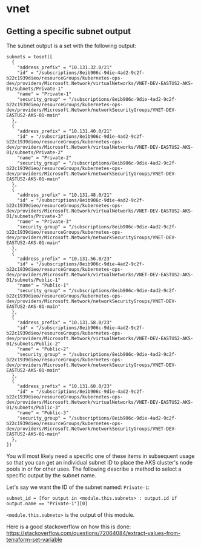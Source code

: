 # vnet

## Getting a specific subnet output

The subnet output is a set with the following output: 

```
subnets = toset([
  {
    "address_prefix" = "10.131.32.0/21"
    "id" = "/subscriptions/8eib906c-9die-4ad2-9c2f-b22c1939dieo/resourceGroups/kubernetes-ops-dev/providers/Microsoft.Network/virtualNetworks/VNET-DEV-EASTUS2-AKS-01/subnets/Private-1"
    "name" = "Private-1"
    "security_group" = "/subscriptions/8eib906c-9die-4ad2-9c2f-b22c1939dieo/resourceGroups/kubernetes-ops-dev/providers/Microsoft.Network/networkSecurityGroups/VNET-DEV-EASTUS2-AKS-01-main"
  },
  {
    "address_prefix" = "10.131.40.0/21"
    "id" = "/subscriptions/8eib906c-9die-4ad2-9c2f-b22c1939dieo/resourceGroups/kubernetes-ops-dev/providers/Microsoft.Network/virtualNetworks/VNET-DEV-EASTUS2-AKS-01/subnets/Private-2"
    "name" = "Private-2"
    "security_group" = "/subscriptions/8eib906c-9die-4ad2-9c2f-b22c1939dieo/resourceGroups/kubernetes-ops-dev/providers/Microsoft.Network/networkSecurityGroups/VNET-DEV-EASTUS2-AKS-01-main"
  },
  {
    "address_prefix" = "10.131.48.0/21"
    "id" = "/subscriptions/8eib906c-9die-4ad2-9c2f-b22c1939dieo/resourceGroups/kubernetes-ops-dev/providers/Microsoft.Network/virtualNetworks/VNET-DEV-EASTUS2-AKS-01/subnets/Private-3"
    "name" = "Private-3"
    "security_group" = "/subscriptions/8eib906c-9die-4ad2-9c2f-b22c1939dieo/resourceGroups/kubernetes-ops-dev/providers/Microsoft.Network/networkSecurityGroups/VNET-DEV-EASTUS2-AKS-01-main"
  },
  {
    "address_prefix" = "10.131.56.0/23"
    "id" = "/subscriptions/8eib906c-9die-4ad2-9c2f-b22c1939dieo/resourceGroups/kubernetes-ops-dev/providers/Microsoft.Network/virtualNetworks/VNET-DEV-EASTUS2-AKS-01/subnets/Public-1"
    "name" = "Public-1"
    "security_group" = "/subscriptions/8eib906c-9die-4ad2-9c2f-b22c1939dieo/resourceGroups/kubernetes-ops-dev/providers/Microsoft.Network/networkSecurityGroups/VNET-DEV-EASTUS2-AKS-01-main"
  },
  {
    "address_prefix" = "10.131.58.0/23"
    "id" = "/subscriptions/8eib906c-9die-4ad2-9c2f-b22c1939dieo/resourceGroups/kubernetes-ops-dev/providers/Microsoft.Network/virtualNetworks/VNET-DEV-EASTUS2-AKS-01/subnets/Public-2"
    "name" = "Public-2"
    "security_group" = "/subscriptions/8eib906c-9die-4ad2-9c2f-b22c1939dieo/resourceGroups/kubernetes-ops-dev/providers/Microsoft.Network/networkSecurityGroups/VNET-DEV-EASTUS2-AKS-01-main"
  },
  {
    "address_prefix" = "10.131.60.0/23"
    "id" = "/subscriptions/8eib906c-9die-4ad2-9c2f-b22c1939dieo/resourceGroups/kubernetes-ops-dev/providers/Microsoft.Network/virtualNetworks/VNET-DEV-EASTUS2-AKS-01/subnets/Public-3"
    "name" = "Public-3"
    "security_group" = "/subscriptions/8eib906c-9die-4ad2-9c2f-b22c1939dieo/resourceGroups/kubernetes-ops-dev/providers/Microsoft.Network/networkSecurityGroups/VNET-DEV-EASTUS2-AKS-01-main"
  },
])
```

You will most likely need a specific one of these items in subsequent usage so that you can get an individual
subnet ID to place the AKS cluster's node pools in or for other uses.  The following describe a method to select a specific output by the subnet name.

Let's say we want the ID of the subnet named: `Private-1`:

```
subnet_id = [for output in <module.this.subnets> : output.id if output.name == "Private-1"][0]
```

`<module.this.subnets>` is the output of this module.

Here is a good stackoverflow on how this is done: https://stackoverflow.com/questions/72064084/extract-values-from-terraform-set-variable
